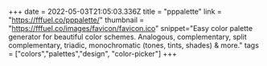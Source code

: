 +++
date = 2022-05-03T21:05:03.336Z
title = "pppalette"
link = "https://fffuel.co/pppalette/"
thumbnail = "https://fffuel.co/images/favicon/favicon.ico"
snippet="Easy color palette generator for beautiful color schemes. Analogous, complementary, split complementary, triadic, monochromatic (tones, tints, shades) & more."
tags = ["colors","palettes","design", "color-picker"]
+++
